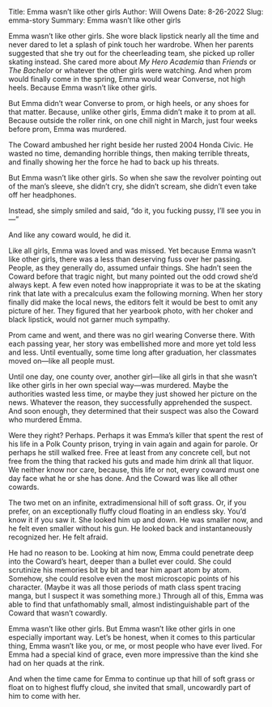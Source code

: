 Title: Emma wasn’t like other girls
Author: Will Owens
Date: 8-26-2022
Slug: emma-story
Summary: Emma wasn’t like other girls

Emma wasn’t like other girls. She wore black lipstick nearly all the time and never dared to let a splash of pink touch her wardrobe. When her parents suggested that she try out for the cheerleading team, she picked up roller skating instead. She cared more about _My Hero Academia_ than _Friends_ or _The Bachelor_ or whatever the other girls were watching. And when prom would finally come in the spring, Emma would wear Converse, not high heels. Because Emma wasn’t like other girls.

But Emma didn’t wear Converse to prom, or high heels, or any shoes for that matter. Because, unlike other girls, Emma didn’t make it to prom at all. Because outside the roller rink, on one chill night in March, just four weeks before prom, Emma was murdered.

The Coward ambushed her right beside her rusted 2004 Honda Civic. He wasted no time, demanding horrible things, then making terrible threats, and finally showing her the force he had to back up his threats.

But Emma wasn’t like other girls. So when she saw the revolver pointing out of the man’s sleeve, she didn’t cry, she didn’t scream, she didn’t even take off her headphones.

Instead, she simply smiled and said, “do it, you fucking pussy, I’ll see you in—”

And like any coward would, he did it.

Like all girls, Emma was loved and was missed. Yet because Emma wasn’t like other girls, there was a less than deserving fuss over her passing. People, as they generally do, assumed unfair things. She hadn’t seen the Coward before that tragic night, but many pointed out the odd crowd she’d always kept. A few even noted how inappropriate it was to be at the skating rink that late with a precalculus exam the following morning. When her story finally did make the local news, the editors felt it would be best to omit any picture of her. They figured that her yearbook photo, with her choker and black lipstick, would not garner much sympathy.

Prom came and went, and there was no girl wearing Converse there. With each passing year, her story was embellished more and more yet told less and less. Until eventually, some time long after graduation, her classmates moved on—like all people must.

Until one day, one county over, another girl—like all girls in that she wasn’t like other girls in her own special way—was murdered. Maybe the authorities wasted less time, or maybe they just showed her picture on the news. Whatever the reason, they successfully apprehended the suspect. And soon enough, they determined that their suspect was also the Coward who murdered Emma.

Were they right? Perhaps. Perhaps it was Emma’s killer that spent the rest of his life in a Polk County prison, trying in vain again and again for parole. Or perhaps he still walked free. Free at least from any concrete cell, but not free from the thing that racked his guts and made him drink all that liquor. We neither know nor care, because, this life or not, every coward must one day face what he or she has done. And the Coward was like all other cowards.

The two met on an infinite, extradimensional hill of soft grass. Or, if you prefer, on an exceptionally fluffy cloud floating in an endless sky. You’d know it if you saw it. She looked him up and down. He was smaller now, and he felt even smaller without his gun. He looked back and instantaneously recognized her. He felt afraid.

He had no reason to be. Looking at him now, Emma could penetrate deep into the Coward’s heart, deeper than a bullet ever could. She could scrutinize his memories bit by bit and tear him apart atom by atom. Somehow, she could resolve even the most microscopic points of his character. (Maybe it was all those periods of math class spent tracing manga, but I suspect it was something more.) Through all of this, Emma was able to find that unfathomably small, almost indistinguishable part of the Coward that wasn’t cowardly.

Emma wasn’t like other girls. But Emma wasn’t like other girls in one especially important way. Let’s be honest, when it comes to this particular thing, Emma wasn’t like you, or me, or most people who have ever lived. For Emma had a special kind of grace, even more impressive than the kind she had on her quads at the rink.

And when the time came for Emma to continue up that hill of soft grass or float on to highest fluffy cloud, she invited that small, uncowardly part of him to come with her.
